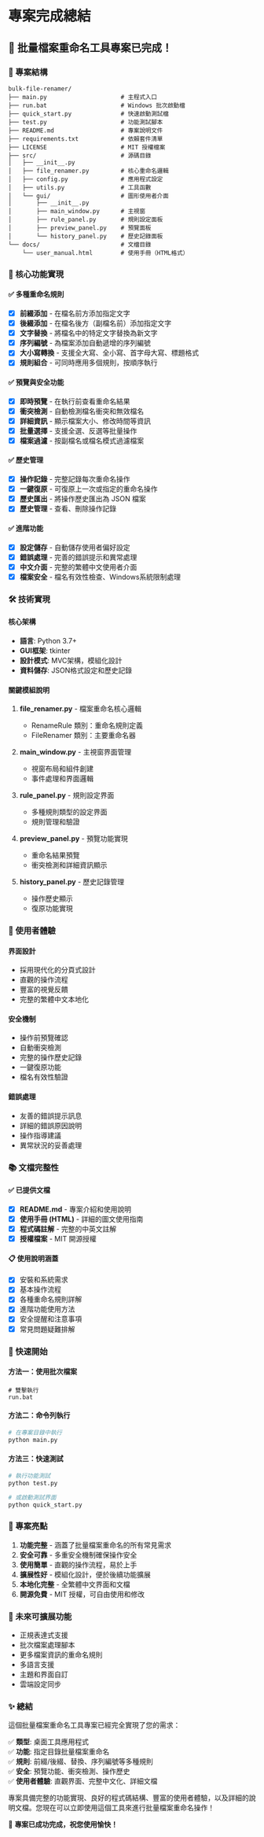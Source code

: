 # 專案完成總結

## 🎉 批量檔案重命名工具專案已完成！

### 📁 專案結構
```
bulk-file-renamer/
├── main.py                     # 主程式入口
├── run.bat                     # Windows 批次啟動檔
├── quick_start.py              # 快速啟動測試檔
├── test.py                     # 功能測試腳本
├── README.md                   # 專案說明文件
├── requirements.txt            # 依賴套件清單
├── LICENSE                     # MIT 授權檔案
├── src/                        # 源碼目錄
│   ├── __init__.py
│   ├── file_renamer.py         # 核心重命名邏輯
│   ├── config.py               # 應用程式設定
│   ├── utils.py                # 工具函數
│   └── gui/                    # 圖形使用者介面
│       ├── __init__.py
│       ├── main_window.py      # 主視窗
│       ├── rule_panel.py       # 規則設定面板
│       ├── preview_panel.py    # 預覽面板
│       └── history_panel.py    # 歷史記錄面板
└── docs/                       # 文檔目錄
    └── user_manual.html        # 使用手冊（HTML格式）
```

### 🎯 核心功能實現

#### ✅ 多種重命名規則
- [x] **前綴添加** - 在檔名前方添加指定文字
- [x] **後綴添加** - 在檔名後方（副檔名前）添加指定文字  
- [x] **文字替換** - 將檔名中的特定文字替換為新文字
- [x] **序列編號** - 為檔案添加自動遞增的序列編號
- [x] **大小寫轉換** - 支援全大寫、全小寫、首字母大寫、標題格式
- [x] **規則組合** - 可同時應用多個規則，按順序執行

#### ✅ 預覽與安全功能
- [x] **即時預覽** - 在執行前查看重命名結果
- [x] **衝突檢測** - 自動檢測檔名衝突和無效檔名
- [x] **詳細資訊** - 顯示檔案大小、修改時間等資訊
- [x] **批量選擇** - 支援全選、反選等批量操作
- [x] **檔案過濾** - 按副檔名或檔名模式過濾檔案

#### ✅ 歷史管理
- [x] **操作記錄** - 完整記錄每次重命名操作
- [x] **一鍵復原** - 可復原上一次或指定的重命名操作
- [x] **歷史匯出** - 將操作歷史匯出為 JSON 檔案
- [x] **歷史管理** - 查看、刪除操作記錄

#### ✅ 進階功能
- [x] **設定儲存** - 自動儲存使用者偏好設定
- [x] **錯誤處理** - 完善的錯誤提示和異常處理
- [x] **中文介面** - 完整的繁體中文使用者介面
- [x] **檔案安全** - 檔名有效性檢查、Windows系統限制處理

### 🛠️ 技術實現

#### 核心架構
- **語言**: Python 3.7+
- **GUI框架**: tkinter
- **設計模式**: MVC架構，模組化設計
- **資料儲存**: JSON格式設定和歷史記錄

#### 關鍵模組說明
1. **file_renamer.py** - 檔案重命名核心邏輯
   - RenameRule 類別：重命名規則定義
   - FileRenamer 類別：主要重命名器

2. **main_window.py** - 主視窗界面管理
   - 視窗布局和組件創建
   - 事件處理和界面邏輯

3. **rule_panel.py** - 規則設定界面
   - 多種規則類型的設定界面
   - 規則管理和驗證

4. **preview_panel.py** - 預覽功能實現
   - 重命名結果預覽
   - 衝突檢測和詳細資訊顯示

5. **history_panel.py** - 歷史記錄管理
   - 操作歷史顯示
   - 復原功能實現

### 🎨 使用者體驗

#### 界面設計
- 採用現代化的分頁式設計
- 直觀的操作流程
- 豐富的視覺反饋
- 完整的繁體中文本地化

#### 安全機制
- 操作前預覽確認
- 自動衝突檢測
- 完整的操作歷史記錄
- 一鍵復原功能
- 檔名有效性驗證

#### 錯誤處理
- 友善的錯誤提示訊息
- 詳細的錯誤原因說明
- 操作指導建議
- 異常狀況的妥善處理

### 📚 文檔完整性

#### ✅ 已提供文檔
- [x] **README.md** - 專案介紹和使用說明
- [x] **使用手冊 (HTML)** - 詳細的圖文使用指南
- [x] **程式碼註解** - 完整的中英文註解
- [x] **授權檔案** - MIT 開源授權

#### 📋 使用說明涵蓋
- [x] 安裝和系統需求
- [x] 基本操作流程
- [x] 各種重命名規則詳解
- [x] 進階功能使用方法
- [x] 安全提醒和注意事項
- [x] 常見問題疑難排解

### 🚀 快速開始

#### 方法一：使用批次檔案
```batch
# 雙擊執行
run.bat
```

#### 方法二：命令列執行
```bash
# 在專案目錄中執行
python main.py
```

#### 方法三：快速測試
```bash
# 執行功能測試
python test.py

# 或啟動測試界面
python quick_start.py
```

### 🎯 專案亮點

1. **功能完整** - 涵蓋了批量檔案重命名的所有常見需求
2. **安全可靠** - 多重安全機制確保操作安全
3. **使用簡單** - 直觀的操作流程，易於上手
4. **擴展性好** - 模組化設計，便於後續功能擴展
5. **本地化完整** - 全繁體中文界面和文檔
6. **開源免費** - MIT 授權，可自由使用和修改

### 🔮 未來可擴展功能

- 正規表達式支援
- 批次檔案處理腳本
- 更多檔案資訊的重命名規則
- 多語言支援
- 主題和界面自訂
- 雲端設定同步

### ✨ 總結

這個批量檔案重命名工具專案已經完全實現了您的需求：

✅ **類型**: 桌面工具應用程式  
✅ **功能**: 指定目錄批量檔案重命名  
✅ **規則**: 前綴/後綴、替換、序列編號等多種規則  
✅ **安全**: 預覽功能、衝突檢測、操作歷史  
✅ **使用者體驗**: 直觀界面、完整中文化、詳細文檔  

專案具備完整的功能實現、良好的程式碼結構、豐富的使用者體驗，以及詳細的說明文檔。您現在可以立即使用這個工具來進行批量檔案重命名操作！

🎉 **專案已成功完成，祝您使用愉快！**